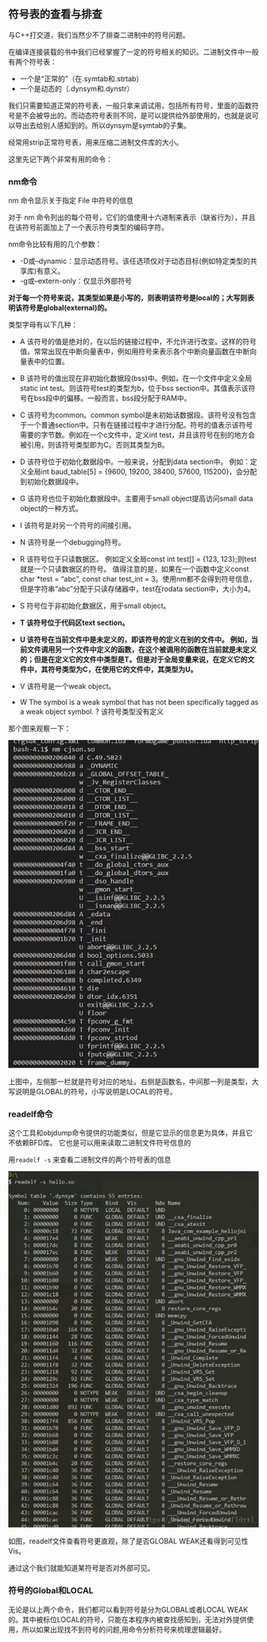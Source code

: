 ## 符号表的查看与排查
与C++打交道，我们当然少不了排查二进制中的符号问题。

在编译连接装载的书中我们已经掌握了一定的符号相关的知识。二进制文件中一般有两个符号表：

 - 一个是“正常的”（在.symtab和.strtab）
 - 一个是动态的（.dynsym和.dynstr）

我们只需要知道正常的符号表，一般只拿来调试用，包括所有符号，里面的函数符号是不会被导出的。而动态符号表则不同，是可以提供给外部使用的，也就是说可以导出去给别人感知到的。所以dynsym是symtab的子集。

经常用strip正常符号表，用来压缩二进制文件库的大小。

这里先记下两个非常有用的命令：

### nm命令
nm 命令显示关于指定 File 中符号的信息

对于 nm 命令列出的每个符号，它们的值使用十六进制来表示（缺省行为），并且在该符号前面加上了一个表示符号类型的编码字符。

nm命令比较有用的几个参数：

 - -D或–dynamic：显示动态符号。该任选项仅对于动态目标(例如特定类型的共享库)有意义。
 - -g或–extern-only：仅显示外部符号


**对于每一个符号来说，其类型如果是小写的，则表明该符号是local的；大写则表明该符号是global(external)的。**

类型字母有以下几种：

 - A 该符号的值是绝对的，在以后的链接过程中，不允许进行改变。这样的符号值，常常出现在中断向量表中，例如用符号来表示各个中断向量函数在中断向量表中的位置。

 - B 该符号的值出现在非初始化数据段(bss)中。例如，在一个文件中定义全局static int test。则该符号test的类型为b，位于bss section中。其值表示该符号在bss段中的偏移。一般而言，bss段分配于RAM中。
 - C 该符号为common。common symbol是未初始话数据段。该符号没有包含于一个普通section中。只有在链接过程中才进行分配。符号的值表示该符号需要的字节数。例如在一个c文件中，定义int test，并且该符号在别的地方会被引用，则该符号类型即为C。否则其类型为B。
 - D 该符号位于初始化数据段中。一般来说，分配到data section中。
例如：定义全局int baud_table[5] = {9600, 19200, 38400, 57600, 115200}，会分配到初始化数据段中。
 - G 该符号也位于初始化数据段中。主要用于small object提高访问small data object的一种方式。
 - I 该符号是对另一个符号的间接引用。
 - N 该符号是一个debugging符号。
 - R 该符号位于只读数据区。
例如定义全局const int test[] = {123, 123};则test就是一个只读数据区的符号。
值得注意的是，如果在一个函数中定义const char *test = “abc”, const char test_int = 3。使用nm都不会得到符号信息，但是字符串”abc”分配于只读存储器中，test在rodata section中，大小为4。
 - S 符号位于非初始化数据区，用于small object。
 - **T 该符号位于代码区text section。**
 - **U 该符号在当前文件中是未定义的，即该符号的定义在别的文件中。
例如，当前文件调用另一个文件中定义的函数，在这个被调用的函数在当前就是未定义的；但是在定义它的文件中类型是T。但是对于全局变量来说，在定义它的文件中，其符号类型为C，在使用它的文件中，其类型为U。**
 - V 该符号是一个weak object。
 - W The symbol is a weak symbol that has not been specifically tagged as a weak object symbol.
? 该符号类型没有定义


那个图来观察一下：

![](image/compile14.png)

上图中，左侧那一栏就是符号对应的地址。右侧是函数名，中间那一列是类型，大写说明是GLOBAL的符号，小写说明是LOCAL的符号。

### readelf命令
这个工具和objdump命令提供的功能类似，但是它显示的信息更为具体，并且它不依赖BFD库。 它也是可以用来读取二进制文件符号信息的

用`readelf -s` 来查看二进制文件的两个符号表的信息

![](image/compile15.png)


如图，readelf文件查看符号更直观，除了是否GLOBAL WEAK还看得到可见性Vis。

通过这个我们就能知道某符号是否对外部可见。


### 符号的Global和LOCAL
无论是以上两个命令，我们都可以看到符号是分为GLOBAL或者LOCAL WEAK的。其中被标位LOCAL的符号，只能在本程序内被查找感知到，无法对外提供使用，所以如果出现找不到符号的问题,用命令分析符号来梳理逻辑最好。